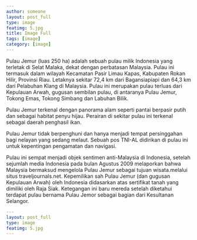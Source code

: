 ```yaml
---
author: someone
layout: post_full
type: image
featimg: 5.jpg
title: Image Full
tags: [image]
category: [image]
---
```

Pulau Jemur (luas 250 ha) adalah sebuah pulau milik Indonesia yang terletak di Selat Malaka, dekat dengan perbatasan Malaysia. Pulau ini termasuk dalam wilayah Kecamatan Pasir Limau Kapas, Kabupaten Rokan Hilir, Provinsi Riau. Letaknya sekitar 72,4 km dari Bagansiapiapi dan 64,3 km dari Pelabuhan Klang di Malaysia. Pulau ini merupakan pulau terluas dari Kepulauan Arwah, gugusan sembilan pulau, di antaranya Pulau Jemur, Tokong Emas, Tokong Simbang dan Labuhan Bilik.

Pulau Jemur terkenal dengan panorama alam seperti pantai berpasir putih dan sebagai habitat penyu hijau. Perairan di sekitar pulau ini terkenal sebagai daerah penghasil ikan.

Pulau Jemur tidak berpenghuni dan hanya menjadi tempat persinggahan bagi nelayan yang sedang melaut. Sebuah pos TNI-AL didirikan di pulau ini untuk kepentingan pengamatan dan navigasi.

Pulau ini sempat menjadi objek sentimen anti-Malaysia di Indonesia, setelah sejumlah media Indonesia pada bulan Agustus 2009 melaporkan bahwa Malaysia bermaksud mengelola Pulau Jemur sebagai tujuan wisata.melalui situs traveljournals.net. Kepemilikan sah Pulau Jemur (dan gugusan Kepulauan Arwah) oleh Indonesia didasarkan atas sertifikat tanah yang dimiliki oleh Raja Siak. Ketegangan ini baru mereda setelah diketahui terdapat pulau bernama Pulau Jemor sebagai bagian dari Kesultanan Selangor.

```yml
---
layout: post_full
type: image
featimg: 5.jpg
---
```
